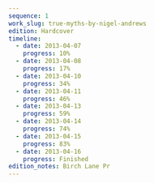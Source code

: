 ```yaml
---
sequence: 1
work_slug: true-myths-by-nigel-andrews
edition: Hardcover
timeline:
  - date: 2013-04-07
    progress: 10%
  - date: 2013-04-08
    progress: 17%
  - date: 2013-04-10
    progress: 34%
  - date: 2013-04-11
    progress: 46%
  - date: 2013-04-13
    progress: 59%
  - date: 2013-04-14
    progress: 74%
  - date: 2013-04-15
    progress: 83%
  - date: 2013-04-16
    progress: Finished
edition_notes: Birch Lane Pr
---
```

